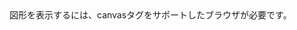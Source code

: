 <html>
  <head>
    <!-- ©satoshiinu3104 -->
    <title>タイピングゲームby.さとしいぬ</title>
  </head>
  <body>
<canvas id="sample" width="512" height="512">
図形を表示するには、canvasタグをサポートしたブラウザが必要です。
</canvas>
    <script type="text/javascript" src="script.js"></script>
</body>
</html>
